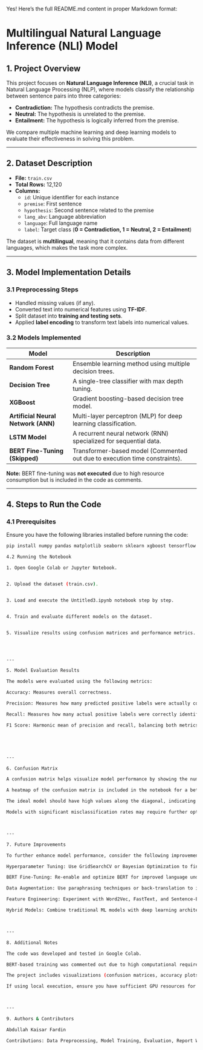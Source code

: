 Yes! Here’s the full README.md content in proper Markdown format:

# Multilingual Natural Language Inference (NLI) Model

## **1. Project Overview**
This project focuses on **Natural Language Inference (NLI)**, a crucial task in Natural Language Processing (NLP), where models classify the relationship between sentence pairs into three categories:  
- **Contradiction:** The hypothesis contradicts the premise.  
- **Neutral:** The hypothesis is unrelated to the premise.  
- **Entailment:** The hypothesis is logically inferred from the premise.  

We compare multiple machine learning and deep learning models to evaluate their effectiveness in solving this problem.  

---

## **2. Dataset Description**
- **File:** `train.csv`  
- **Total Rows:** 12,120  
- **Columns:**  
  - `id`: Unique identifier for each instance  
  - `premise`: First sentence  
  - `hypothesis`: Second sentence related to the premise  
  - `lang_abv`: Language abbreviation  
  - `language`: Full language name  
  - `label`: Target class (**0 = Contradiction, 1 = Neutral, 2 = Entailment**)  

The dataset is **multilingual**, meaning that it contains data from different languages, which makes the task more complex.  

---

## **3. Model Implementation Details**
### **3.1 Preprocessing Steps**
- Handled missing values (if any).  
- Converted text into numerical features using **TF-IDF**.  
- Split dataset into **training and testing sets**.  
- Applied **label encoding** to transform text labels into numerical values.  

### **3.2 Models Implemented**
| Model               | Description |
|--------------------|--------------------------------------|
| **Random Forest**   | Ensemble learning method using multiple decision trees. |
| **Decision Tree**   | A single-tree classifier with max depth tuning. |
| **XGBoost**         | Gradient boosting-based decision tree model. |
| **Artificial Neural Network (ANN)** | Multi-layer perceptron (MLP) for deep learning classification. |
| **LSTM Model**      | A recurrent neural network (RNN) specialized for sequential data. |
| **BERT Fine-Tuning (Skipped)** | Transformer-based model (Commented out due to execution time constraints). |

**Note:** BERT fine-tuning was **not executed** due to high resource consumption but is included in the code as comments.

---

## **4. Steps to Run the Code**
### **4.1 Prerequisites**
Ensure you have the following libraries installed before running the code:  
```bash
pip install numpy pandas matplotlib seaborn sklearn xgboost tensorflow transformers

4.2 Running the Notebook

1. Open Google Colab or Jupyter Notebook.


2. Upload the dataset (train.csv).


3. Load and execute the Untitled3.ipynb notebook step by step.


4. Train and evaluate different models on the dataset.


5. Visualize results using confusion matrices and performance metrics.




---

5. Model Evaluation Results

The models were evaluated using the following metrics:

Accuracy: Measures overall correctness.

Precision: Measures how many predicted positive labels were actually correct.

Recall: Measures how many actual positive labels were correctly identified.

F1 Score: Harmonic mean of precision and recall, balancing both metrics.





---

6. Confusion Matrix

A confusion matrix helps visualize model performance by showing the number of correct and incorrect predictions for each class.

A heatmap of the confusion matrix is included in the notebook for a better understanding of misclassified instances.

The ideal model should have high values along the diagonal, indicating correct classifications.

Models with significant misclassification rates may require further optimization.



---

7. Future Improvements

To further enhance model performance, consider the following improvements:

Hyperparameter Tuning: Use GridSearchCV or Bayesian Optimization to find optimal model parameters.

BERT Fine-Tuning: Re-enable and optimize BERT for improved language understanding.

Data Augmentation: Use paraphrasing techniques or back-translation to increase training data.

Feature Engineering: Experiment with Word2Vec, FastText, and Sentence-BERT embeddings.

Hybrid Models: Combine traditional ML models with deep learning architectures to improve performance.



---

8. Additional Notes

The code was developed and tested in Google Colab.

BERT-based training was commented out due to high computational requirements.

The project includes visualizations (confusion matrices, accuracy plots, and feature importance charts) for better interpretability.

If using local execution, ensure you have sufficient GPU resources for deep learning models.



---

9. Authors & Contributors

Abdullah Kaisar Fardin

Contributions: Data Preprocessing, Model Training, Evaluation, Report Writing



